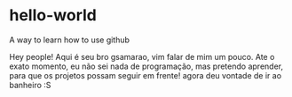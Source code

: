 # hello-world
A way to learn how to use github

Hey people!
Aqui é seu bro gsamarao, vim falar de mim um pouco. Ate o exato momento, eu não sei nada de programação, mas pretendo aprender, para que os projetos possam seguir em frente! agora deu vontade de ir ao banheiro :S
